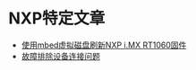 # NXP特定文章

- [使用mbed虚拟磁盘刷新NXP i.MX RT1060固件](flash-nxp-mbed.md)
- [故障排除设备连接问题](../getting-started-guides/troubleshooting-device-connection.md)